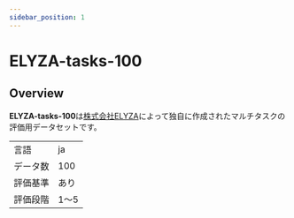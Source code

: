 ```yaml
---
sidebar_position: 1
---
```


# ELYZA-tasks-100
## Overview
**ELYZA-tasks-100**は[株式会社ELYZA](https://elyza.ai/)によって独自に作成されたマルチタスクの評価用データセットです。

|          |      |
| -------- | ---- |
| 言語     | ja   |
| データ数 | 100  |
| 評価基準 | あり |
| 評価段階 | 1～5 |
